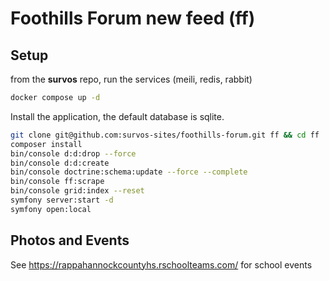 # Foothills Forum new feed (ff)

## Setup

from the __survos__ repo, run the services (meili, redis, rabbit)
```bash
docker compose up -d
```

Install the application, the default database is sqlite.

```bash
git clone git@github.com:survos-sites/foothills-forum.git ff && cd ff
composer install
bin/console d:d:drop --force
bin/console d:d:create
bin/console doctrine:schema:update --force --complete
bin/console ff:scrape
bin/console grid:index --reset
symfony server:start -d
symfony open:local 
```


## Photos and Events

See https://rappahannockcountyhs.rschoolteams.com/ for school events 

